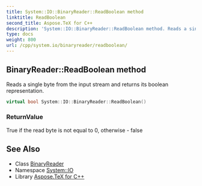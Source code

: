 ```yaml
---
title: System::IO::BinaryReader::ReadBoolean method
linktitle: ReadBoolean
second_title: Aspose.TeX for C++
description: 'System::IO::BinaryReader::ReadBoolean method. Reads a single byte from the input stream and returns its boolean representation in C++.'
type: docs
weight: 800
url: /cpp/system.io/binaryreader/readboolean/
---
```

## BinaryReader::ReadBoolean method


Reads a single byte from the input stream and returns its boolean representation.

```cpp
virtual bool System::IO::BinaryReader::ReadBoolean()
```


### ReturnValue

True if the read byte is not equal to 0, otherwise - false

## See Also

* Class [BinaryReader](../)
* Namespace [System::IO](../../)
* Library [Aspose.TeX for C++](../../../)
